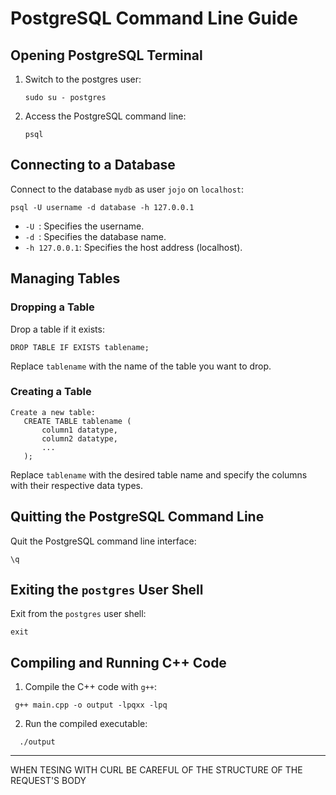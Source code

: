 # PostgreSQL Command Line Guide

## Opening PostgreSQL Terminal

1. Switch to the postgres user:
   ```
   sudo su - postgres
   ```

2. Access the PostgreSQL command line:
   ```
   psql
   ```

## Connecting to a Database

 Connect to the database `mydb` as user `jojo` on `localhost`:
   ```
   psql -U username -d database -h 127.0.0.1
   ```

   - `-U `: Specifies the username.
   - `-d `: Specifies the database name.
   - `-h 127.0.0.1`: Specifies the host address (localhost).

## Managing Tables

### Dropping a Table

 Drop a table if it exists:
   ```
   DROP TABLE IF EXISTS tablename;
   ```

   Replace `tablename` with the name of the table you want to drop.

### Creating a Table


```
Create a new table:
   CREATE TABLE tablename (
       column1 datatype,
       column2 datatype,
       ...
   );
   ```


   Replace `tablename` with the desired table name and specify the columns with their respective data types.

## Quitting the PostgreSQL Command Line

Quit the PostgreSQL command line interface:
  ``` 
  \q 
  ```

## Exiting the `postgres` User Shell

Exit from the `postgres` user shell:
   ```
   exit
   ```

## Compiling and Running C++ Code

1. Compile the C++ code with `g++`:
  ```
   g++ main.cpp -o output -lpqxx -lpq
   ```


2. Run the compiled executable:
 ```
   ./output
   ```
----------------------------------------
WHEN TESING WITH CURL BE CAREFUL OF THE STRUCTURE OF THE REQUEST'S BODY


